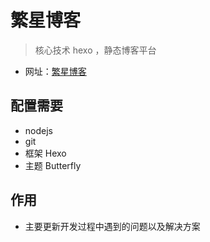 # 繁星博客
> 核心技术 hexo ，静态博客平台
- 网址：[繁星博客](https://fx520.github.io/fxblog/)

## 配置需要
- nodejs
- git 
- 框架 Hexo
- 主题 Butterfly

## 作用
- 主要更新开发过程中遇到的问题以及解决方案
